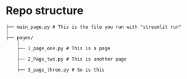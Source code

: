 # Repo structure

    ├── main_page.py # This is the file you run with "streamlit run"
    │
    ├── pages/
        │
        ├── 1_page_one.py # This is a page
        │
        ├── 2_Page_two.py # This is another page
        │
        ├── 3_page_three.py # So is this
